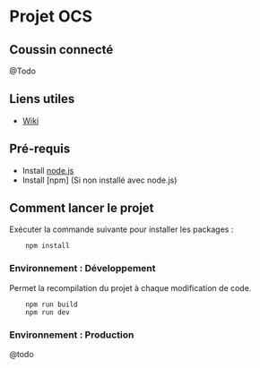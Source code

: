 # Projet OCS
## Coussin connecté
@Todo

## Liens utiles
 * [Wiki](https://github.com/ltb-bossuyt/ocs-coussin-connecte/wiki)

## Pré-requis
 * Install [node.js](https://nodejs.org/en/)
 * Install [npm] (Si non installé avec node.js)

## Comment lancer le projet
Exécuter la commande suivante pour installer les packages :
```
    npm install
```

### Environnement : Développement
Permet la recompilation du projet à chaque modification de code.
```
    npm run build
    npm run dev
```

### Environnement : Production
@todo
